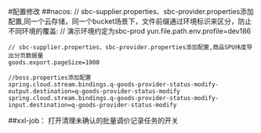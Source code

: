 #配置修改
##nacos: 
    // sbc-supplier.properties、sbc-provider.properties添加配置,同一个云存储，同一个bucket场景下，文件前缀通过环境标识来区分，防止不同环境的覆盖:
    // 演示环境约定为sbc-prod
    yun.file.path.env.profile=dev186
    
    // sbc-supplier.properties、sbc-provider.properties添加配置,商品SPU纬度导出分页数据量
    goods.export.pageSize=1000
    
    //boss.properties添加配置
    spring.cloud.stream.bindings.q-goods-provider-status-modify-output.destination=q-goods-provider-status-modify
    spring.cloud.stream.bindings.q-goods-provider-status-modify-input.destination=q-goods-provider-status-modify
    
##xxl-job：
    打开清理未确认的批量调价记录任务的开关